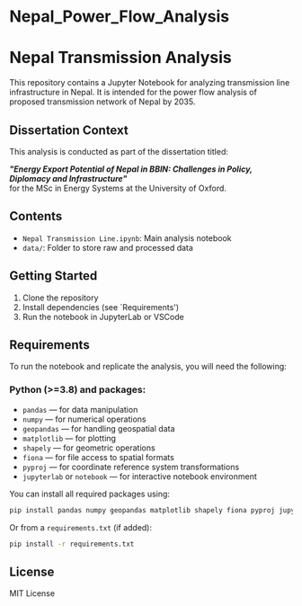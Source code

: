 # Nepal_Power_Flow_Analysis
# Nepal Transmission Analysis

This repository contains a Jupyter Notebook for analyzing transmission line infrastructure in Nepal. It is intended for the power flow analysis of proposed transmission network of Nepal by 2035.

## Dissertation Context
This analysis is conducted as part of the dissertation titled:

**_"Energy Export Potential of Nepal in BBIN: Challenges in Policy, Diplomacy and Infrastructure"_**  
for the MSc in Energy Systems at the University of Oxford.

## Contents
- `Nepal Transmission Line.ipynb`: Main analysis notebook
- `data/`: Folder to store raw and processed data

## Getting Started
1. Clone the repository
2. Install dependencies (see `Requirements')
3. Run the notebook in JupyterLab or VSCode

## Requirements

To run the notebook and replicate the analysis, you will need the following:

### Python (>=3.8) and packages:
- `pandas` — for data manipulation  
- `numpy` — for numerical operations  
- `geopandas` — for handling geospatial data  
- `matplotlib` — for plotting  
- `shapely` — for geometric operations  
- `fiona` — for file access to spatial formats  
- `pyproj` — for coordinate reference system transformations  
- `jupyterlab` or `notebook` — for interactive notebook environment

You can install all required packages using:

```bash
pip install pandas numpy geopandas matplotlib shapely fiona pyproj jupyterlab
```

Or from a `requirements.txt` (if added):

```bash
pip install -r requirements.txt
```

## License
MIT License
